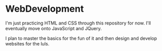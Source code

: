# WebDevelopment

I'm just practicing HTML and CSS through this repository for now. I'll eventually move onto JavaScript and JQuery.

I plan to master the basics for the fun of it and then design and develop websites for the luls.
